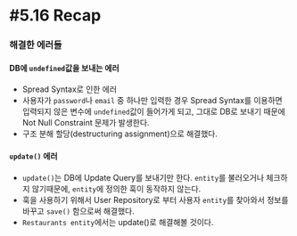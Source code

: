 # #5.16 Recap

### 해결한 에러들

#### DB에 `undefined`값을 보내는 에러

- Spread Syntax로 인한 에러
- 사용자가 `password`나 `email` 중 하나만 입력한 경우 Spread Syntax를 이용하면 입력되지 않은 변수에 `undefined`값이 들어가게 되고, 그대로 DB로 보내기 때문에 Not Null Constraint 문제가 발생한다.
- 구조 분해 할당(destructuring assignment)으로 해결했다.

#### `update()` 에러

- `update()`는 DB에 Update Query를 보내기만 한다. `entity`를 불러오거나 체크하지 않기때문에, `entity`에 정의한 훅이 동작하지 않는다.
- 훅을 사용하기 위해서 User Repository로 부터 사용자 `entity`를 찾아와서 정보를 바꾸고 `save()` 함으로써 해결했다.
- `Restaurants entity`에서는 update()로 해결해볼 것이다.
